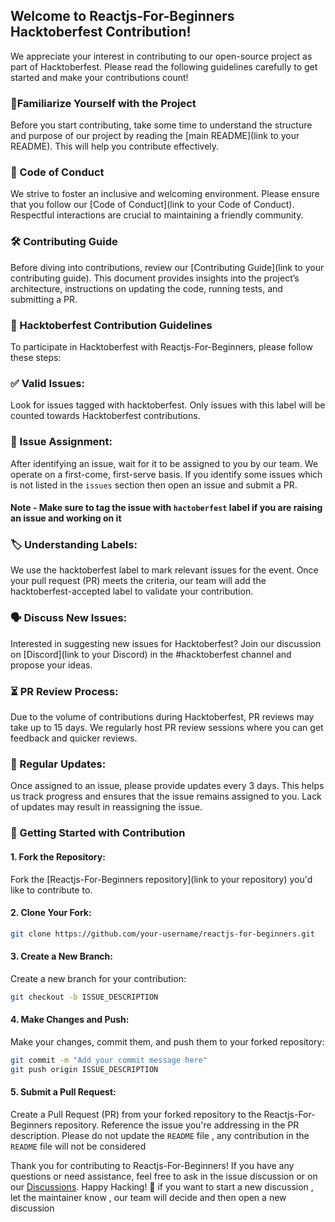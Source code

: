 ## Welcome to Reactjs-For-Beginners Hacktoberfest Contribution!

We appreciate your interest in contributing to our open-source project as part of Hacktoberfest. Please read the following guidelines carefully to get started and make your contributions count!

### 📖Familiarize Yourself with the Project

Before you start contributing, take some time to understand the structure and purpose of our project by reading the [main README](link to your README). This will help you contribute effectively.

### 🤝 Code of Conduct

We strive to foster an inclusive and welcoming environment. Please ensure that you follow our [Code of Conduct](link to your Code of Conduct). Respectful interactions are crucial to maintaining a friendly community.

### 🛠 Contributing Guide

Before diving into contributions, review our [Contributing Guide](link to your contributing guide). This document provides insights into the project’s architecture, instructions on updating the code, running tests, and submitting a PR.

### 🚀 Hacktoberfest Contribution Guidelines

To participate in Hacktoberfest with Reactjs-For-Beginners, please follow these steps:

### ✅ Valid Issues:

Look for issues tagged with hacktoberfest. Only issues with this label will be counted towards Hacktoberfest contributions.


### 🚦 Issue Assignment:

After identifying an issue, wait for it to be assigned to you by our team. We operate on a first-come, first-serve basis. If you identify some issues which is not listed in the `issues` section then open an issue and submit a PR.

#### Note - Make sure to tag the issue with `hactoberfest` label if you are raising an issue and working on it

### 🏷 Understanding Labels:

We use the hacktoberfest label to mark relevant issues for the event. Once your pull request (PR) meets the criteria, our team will add the hacktoberfest-accepted label to validate your contribution.

### 🗣 Discuss New Issues:

Interested in suggesting new issues for Hacktoberfest? Join our discussion on [Discord](link to your Discord) in the #hacktoberfest channel and propose your ideas.

### ⏳ PR Review Process:

Due to the volume of contributions during Hacktoberfest, PR reviews may take up to 15 days. We regularly host PR review sessions where you can get feedback and quicker reviews.

### 🔄 Regular Updates:

Once assigned to an issue, please provide updates every 3 days. This helps us track progress and ensures that the issue remains assigned to you. Lack of updates may result in reassigning the issue.

### 🚀 Getting Started with Contribution

#### 1. Fork the Repository:
Fork the [Reactjs-For-Beginners repository](link to your repository) you'd like to contribute to.

#### 2. Clone Your Fork:
```bash
git clone https://github.com/your-username/reactjs-for-beginners.git
```
#### 3. Create a New Branch:

Create a new branch for your contribution:
```bash
git checkout -b ISSUE_DESCRIPTION
```
#### 4. Make Changes and Push:

Make your changes, commit them, and push them to your forked repository:
```bash
git commit -m "Add your commit message here"
git push origin ISSUE_DESCRIPTION
```
#### 5. Submit a Pull Request:

Create a Pull Request (PR) from your forked repository to the Reactjs-For-Beginners repository. Reference the issue you're addressing in the PR description. Please do not update the `README` file , any contribution in the `README` file will not be considered

Thank you for contributing to Reactjs-For-Beginners! If you have any questions or need assistance, feel free to ask in the issue discussion or on our [Discussions](https://github.com/AdityaSrivastava185/Reactjs-For-Beginners/discussions). Happy Hacking! 🎉
if you want to start a new discussion , let the maintainer know , our team will decide and then open a new discussion
